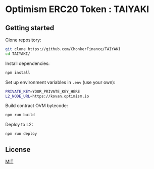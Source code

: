 # Optimism ERC20 Token : TAIYAKI

## Getting started

Clone repository:

```bash
git clone https://github.com/ChonkerFinance/TAIYAKI
cd TAIYAKI/
```

Install dependencies:

```bash
npm install
```

Set up environment variables in `.env` (use your own):

```bash
PRIVATE_KEY=YOUR_PRIVATE_KEY_HERE
L2_NODE_URL=https://kovan.optimism.io
```

Build contract OVM bytecode:

```bash
npm run build
```

Deploy to L2:

```bash
npm run deploy
```

## License

[MIT](LICENSE)
